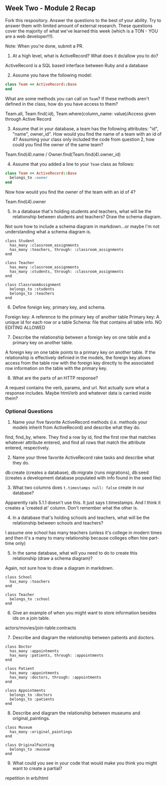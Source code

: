 ## Week Two - Module 2 Recap

Fork this respository. Answer the questions to the best of your ability. Try to answer them with limited amount of external research. These questions cover the majority of what we've learned this week (which is a TON - YOU are a web developer!!!). 

Note: When you're done, submit a PR.

1. At a high level, what is ActiveRecord? What does it do/allow you to do?

ActiveRecord is a SQL based interface between Ruby and a database
  
2. Assume you have the following model:

```ruby
class Team << ActiveRecord::Base
end
```

What are some methods you can call on `Team`? If these methods aren't defined in the class, how do you have access to them?

Team.all, Team.find(:id), Team.where(column_name: value)/Access given through Active Record

3. Assume that in your database, a team has the following attributes: "id", "name", owner_id". How would you find the name of a team with an id of 4? Assuming your class only included the code from question 2, how could you find the owner of the same team?

Team.find(4).name  /  Owner.find(Team.find(4).owner_id)

4. Assume that you added a line to your `Team` class as follows:

```ruby
class Team << ActiveRecord::Base
  belongs_to :owner
end
```

Now how would you find the owner of the team with an id of 4?

Team.find(4).owner

5. In a database that's holding students and teachers, what will be the relationship between students and teachers? Draw the schema diagram.

Not sure how to include a schema diagram in markdown...or maybe I'm not understanding what a schema diagram is.
```
class Student
  has_many :classroom_assignments
  has_many :teachers, through: :classroom_assignments
end

class Teacher
  has_many :classroom_assignments
  has_many :students, through: :classroom_assignments
end

class ClassroomAssignment
  belongs_to :students
  belongs_to :teachers
end

```
6. Define foreign key, primary key, and schema.

Foreign key: A reference to the primary key of another table
Primary key: A unique id for each row or a table
Schema: file that contains all table info. NO EDITING ALLOWED

7. Describe the relationship between a foreign key on one table and a primary key on another table.

A foreign key on one table points to a primary key on another table. If the relationship is effectively definied in the models, the foreign key allows access from the table row with the foreign key directly to the associated row information on the table with the primary key. 

8. What are the parts of an HTTP response?

A request contains the verb, params, and url. Not actually sure what a response includes. Maybe html/erb and whatever data is carried inside them?

### Optional Questions

1. Name your five favorite ActiveRecord methods (i.e. methods your models inherit from ActiveRecord) and describe what they do.

find, find_by, where. They find a row by id, find the first row that matches whatever attribute entered, and find all rows that match the attribute entered, respectively.

2. Name your three favorite ActiveRecord rake tasks and describe what they do.

db:create (creates a database), db:migrate (runs migrations), db:seed (creates a development database populated with info found in the seed file)

3. What two columns does `t.timestamps null: false` create in our database?

Apparently rails 5.1.1 doesn't use this. It just says t.timestamps. And I think it creates a 'created at' column. Don't remember what the other is.

4. In a database that's holding schools and teachers, what will be the relationship between schools and teachers?

I assume one school has many teachers (unless it's college in modern times and then it's a many to many relationship because colleges often hire part-time only)

5. In the same database, what will you need to do to create this relationship (draw a schema diagram)?

Again, not sure how to draw a diagram in markdown. 
```
class School
  has_many :teachers
end

class Teacher
  belongs_to :school
end
```
6. Give an example of when you might want to store information besides ids on a join table.

actors/movies/join-table:contracts

7. Describe and diagram the relationship between patients and doctors.

```
class Doctor
  has_many :appointments
  has_many :patients, through: :appointments
end

class Patient
  has_many :appointments
  has_many :doctors, through: :appointments
end

class Appointments
  belongs_to :doctors
  belongs_to :patients
end

```

8. Describe and diagram the relationship between museums and original_paintings.
```
class Museum
  has_many :original_paintings
end

class OriginalPainting
  belongs_to :museum
end
```
9. What could you see in your code that would make you think you might want to create a partial?

repetition in erb/html
